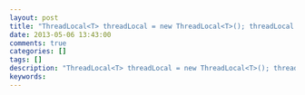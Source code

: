 ```yaml
---
layout: post
title: "ThreadLocal<T> threadLocal = new ThreadLocal<T>(); threadLocal.set(T param); 增加一个线程局部变量"
date: 2013-05-06 13:43:00 
comments: true
categories: []
tags: []
description: "ThreadLocal<T> threadLocal = new ThreadLocal<T>(); threadLocal.set(T param); 增加一个线程局部变量"
keywords: 
---
```





